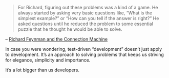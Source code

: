 <!--
id: 60955782220
link: http://monospacedmonologues.com/post/60955782220/richard-feynman-tdd-master
slug: richard-feynman-tdd-master
date: Wed Sep 11 2013 21:04:10 GMT+0100 (BST)
publish: 2013-09-011
tags: 
title: Richard Feynman, TDD Master
-->


> For Richard, figuring out these problems was a kind of a game. He
> always started by asking very basic questions like, “What is the
> simplest example?” or “How can you tell if the answer is right?” He
> asked questions until he reduced the problem to some essential puzzle
> that he thought he would be able to solve.

– [Richard Feynman and the Connection
Machine](http://longnow.org/essays/richard-feynman-connection-machine/)

In case you were wondering, test-driven “development” doesn’t just apply
to development. It’s an approach to solving problems that keeps us
striving for elegance, simplicity and importance.

It’s a lot bigger than us developers.

